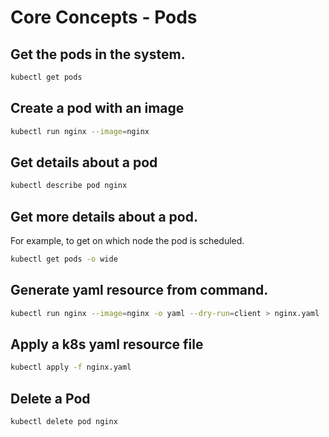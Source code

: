 # Core Concepts - Pods

## Get the pods in the system.

```bash
kubectl get pods
```

## Create a pod with an image

```bash
kubectl run nginx --image=nginx
```

## Get details about a pod

```bash
kubectl describe pod nginx
```

## Get more details about a pod.

For example, to get on which node the pod is scheduled.

```bash
kubectl get pods -o wide
```

## Generate yaml resource from command.

```bash
kubectl run nginx --image=nginx -o yaml --dry-run=client > nginx.yaml
```

## Apply a k8s yaml resource file

```bash
kubectl apply -f nginx.yaml
```

## Delete a Pod

```bash
kubectl delete pod nginx
```

